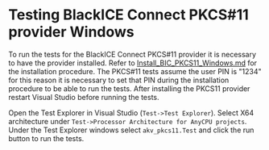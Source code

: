 # Testing BlackICE Connect PKCS#11 provider Windows

To run the tests for the BlackICE Connect PKCS#11 provider it is necessary to have the provider installed. Refer to [Install_BIC_PKCS11_Windows.md](Install_BIC_PKCS11_Windows.md) for the installation procedure. The PKCS#11 tests assume the user PIN is "1234" for this reason it is necessary to set that PIN during the installation procedure to be able to run the tests. After installing the PKCS11 provider restart Visual Studio before running the tests.

Open the Test Explorer in Visual Studio (`Test->Test Explorer`). Select X64 architecture under `Test->Processor Architecture for AnyCPU projects`. Under the Test Explorer windows select `akv_pkcs11.Test` and click the run button to run the tests.